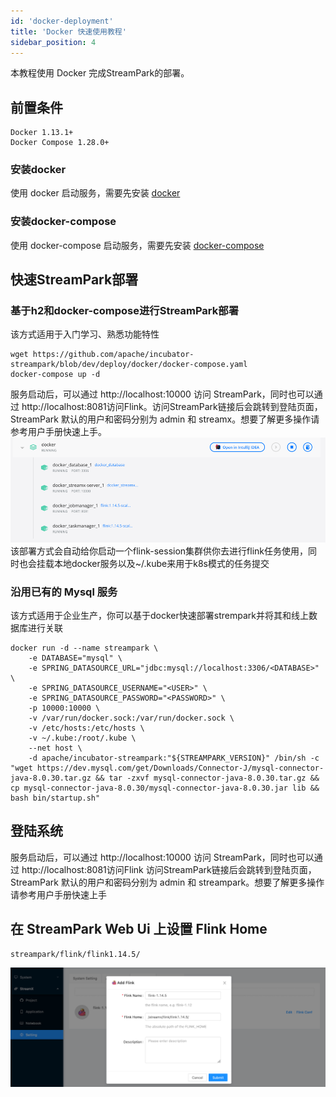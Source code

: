 ```yaml
---
id: 'docker-deployment'
title: 'Docker 快速使用教程'
sidebar_position: 4
---
```


本教程使用 Docker 完成StreamPark的部署。
## 前置条件

    Docker 1.13.1+
    Docker Compose 1.28.0+

### 安装docker
使用 docker 启动服务，需要先安装 [docker](https://www.docker.com/)

### 安装docker-compose
使用 docker-compose 启动服务，需要先安装 [docker-compose](https://docs.docker.com/compose/install/)

## 快速StreamPark部署

### 基于h2和docker-compose进行StreamPark部署
该方式适用于入门学习、熟悉功能特性
```
wget https://github.com/apache/incubator-streampark/blob/dev/deploy/docker/docker-compose.yaml
docker-compose up -d
```
服务启动后，可以通过 http://localhost:10000 访问 StreamPark，同时也可以通过 http://localhost:8081访问Flink。访问StreamPark链接后会跳转到登陆页面，StreamPark 默认的用户和密码分别为 admin 和 streamx。想要了解更多操作请参考用户手册快速上手。
![](/doc/image/streamx_docker-compose.png)
该部署方式会自动给你启动一个flink-session集群供你去进行flink任务使用，同时也会挂载本地docker服务以及~/.kube来用于k8s模式的任务提交

### 沿用已有的 Mysql 服务
该方式适用于企业生产，你可以基于docker快速部署strempark并将其和线上数据库进行关联
```
docker run -d --name streampark \
    -e DATABASE="mysql" \
    -e SPRING_DATASOURCE_URL="jdbc:mysql://localhost:3306/<DATABASE>" \
    -e SPRING_DATASOURCE_USERNAME="<USER>" \
    -e SPRING_DATASOURCE_PASSWORD="<PASSWORD>" \
    -p 10000:10000 \
    -v /var/run/docker.sock:/var/run/docker.sock \
    -v /etc/hosts:/etc/hosts \
    -v ~/.kube:/root/.kube \
    --net host \
    -d apache/incubator-streampark:"${STREAMPARK_VERSION}" /bin/sh -c "wget https://dev.mysql.com/get/Downloads/Connector-J/mysql-connector-java-8.0.30.tar.gz && tar -zxvf mysql-connector-java-8.0.30.tar.gz && cp mysql-connector-java-8.0.30/mysql-connector-java-8.0.30.jar lib && bash bin/startup.sh"
```

## 登陆系统

服务启动后，可以通过 http://localhost:10000 访问 StreamPark，同时也可以通过 http://localhost:8081访问Flink
访问StreamPark链接后会跳转到登陆页面，StreamPark 默认的用户和密码分别为 admin 和 streampark。想要了解更多操作请参考用户手册快速上手

## 在 StreamPark Web Ui 上设置 Flink Home
```
streampark/flink/flink1.14.5/
```
![](/doc/image/streamx_flinkhome.png)
